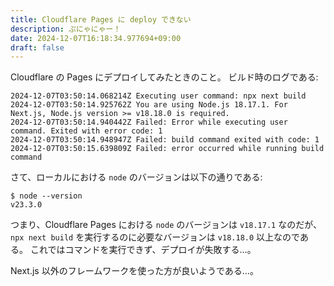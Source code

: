 ```yaml
---
title: Cloudflare Pages に deploy できない
description: ぷにゃにゃー！
date: 2024-12-07T16:18:34.977694+09:00
draft: false
---
```


Cloudflare の Pages にデプロイしてみたときのこと。
ビルド時のログである:

    2024-12-07T03:50:14.068214Z	Executing user command: npx next build
    2024-12-07T03:50:14.925762Z	You are using Node.js 18.17.1. For Next.js, Node.js version >= v18.18.0 is required.
    2024-12-07T03:50:14.940442Z	Failed: Error while executing user command. Exited with error code: 1
    2024-12-07T03:50:14.948947Z	Failed: build command exited with code: 1
    2024-12-07T03:50:15.639809Z	Failed: error occurred while running build command

さて、ローカルにおける `node` のバージョンは以下の通りである:

    $ node --version
    v23.3.0

つまり、Cloudflare Pages における `node` のバージョンは `v18.17.1` なのだが、`npx next build` を実行するのに必要なバージョンは `v18.18.0` 以上なのである。
これではコマンドを実行できず、デプロイが失敗する…。

Next.js 以外のフレームワークを使った方が良いようである…。
